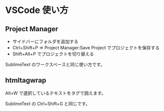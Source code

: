 # VSCode 使い方

## Project Manager

- サイドバーにフォルダを追加する
- Ctrl+Shift+P ⇒ Project Manager:Save Project でプロジェクトを保存する
- Shift+Alt+P でプロジェクトを切り替える

SublimeText のワークスペースと同じ使い方です。

## htmltagwrap

Alt+W で選択しているテキストをタグで囲えます。

SublimeText の Ctrl+Shift+G と同じです。
